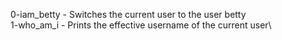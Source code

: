 0-iam_betty		-  Switches the current user to the user betty\
1-who_am_i		-  Prints the effective username of the current user\
